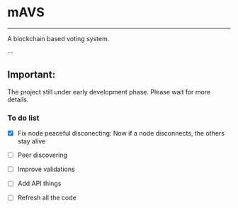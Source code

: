 # mAVS
---

A blockchain based voting system.

--
## Important: 

The project still under early development phase. Please wait for more details.

### To do list

- [x] Fix node peaceful disconecting: Now if a node disconnects, the others stay alive
- [ ] Peer discovering
- [ ] Improve validations
- [ ] Add API things
- [ ] Refresh all the code

